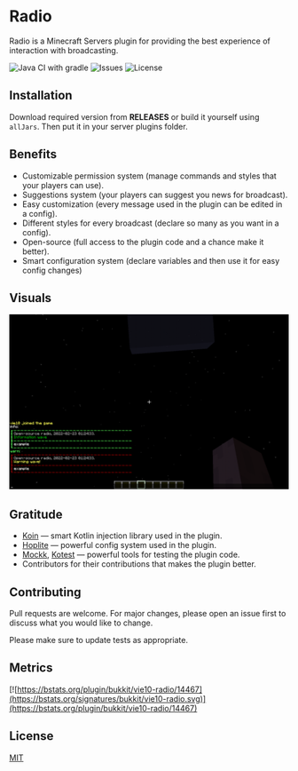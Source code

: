 # Radio

Radio is a Minecraft Servers plugin for providing the best experience of interaction with broadcasting.

![Java CI with gradle](https://github.com/vie10/radio/actions/workflows/gradle.yml/badge.svg?branch=master)
![Issues](https://img.shields.io/github/issues/vie10/radio)
![License](https://img.shields.io/github/license/vie10/radio)

## Installation

Download required version from **RELEASES** or build it yourself using `allJars`. Then put it in your server plugins
folder.

## Benefits
- Customizable permission system (manage commands and styles that your players can use).
- Suggestions system (your players can suggest you news for broadcast).
- Easy customization (every message used in the plugin can be edited in a config).
- Different styles for every broadcast (declare so many as you want in a config).
- Open-source (full access to the plugin code and a chance make it better).
- Smart configuration system (declare variables and then use it for easy config changes)

## Visuals

![](.github/screenshot-1.png)

## Gratitude
- [Koin](https://github.com/InsertKoinIO/koin) — smart Kotlin injection library used in the plugin.
- [Hoplite](https://github.com/sksamuel/hoplite) — powerful config system used in the plugin.
- [Mockk](https://github.com/mockk/mockk), [Kotest](https://github.com/kotest/kotest) — powerful tools for testing the plugin code.
- Contributors for their contributions that makes the plugin better.

## Contributing

Pull requests are welcome. For major changes, please open an issue first to discuss what you would like to change.

Please make sure to update tests as appropriate.

## Metrics

[![https://bstats.org/plugin/bukkit/vie10-radio/14467](https://bstats.org/signatures/bukkit/vie10-radio.svg)](https://bstats.org/plugin/bukkit/vie10-radio/14467)

## License

[MIT](https://choosealicense.com/licenses/mit/)
